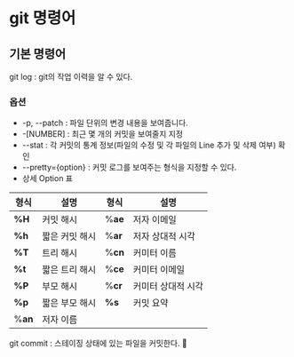 # git 명령어

## 기본 명령어

 git log : git의 작업 이력을 알 수 있다.
 
 ### 옵션
* -p, --patch : 파일 단위의 변경 내용을 보여줍니다.
* -[NUMBER] : 최근 몇 개의 커밋을 보여줄지 지정
* --stat : 각 커밋의 통계 정보(파일의 수정 및 각 파일의 Line 추가 및 삭제 여부) 확인
* --pretty={option} : 커밋 로그를 보여주는 형식을 지정할 수 있다.
* 상세 Option 표

| **형식** | 설명       | **형식** | 설명         |
|-----|----------|----|------------|
| **%H** | 커밋 해시    | %**ae** | 저자 이메일     |
| **%h** | 짧은 커밋 해시 | %**ar** | 저자 상대적 시각  |
| **%T** | 트리 해시    | %**cn** | 커미터 이름     |
| **%t** | 짧은 트리 해시 | %**ce** | 커미터 이메일    |
| **%P** | 부모 해시    | %**cr** | 커미터 상대적 시각 |
| **%p** | 짧은 부모 해시 | **%s** | 커밋 요약      |
| %**an** | 저자 이름    |    |            |

git commit : 스테이징 상태에 있는 파일을 커밋한다.
:art: 
